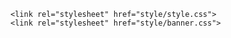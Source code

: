 <!DOCTYPE html>
<html lang="en">
<head>
    <meta charset="UTF-8">
    <meta name="viewport" content="width=device-width, initial-scale=1.0">
    <title>zaqks</title>

    <link rel="stylesheet" href="style/style.css">
    <link rel="stylesheet" href="style/banner.css">

</head>
<body>
    <div id="banner"></div>
</body>
</html>